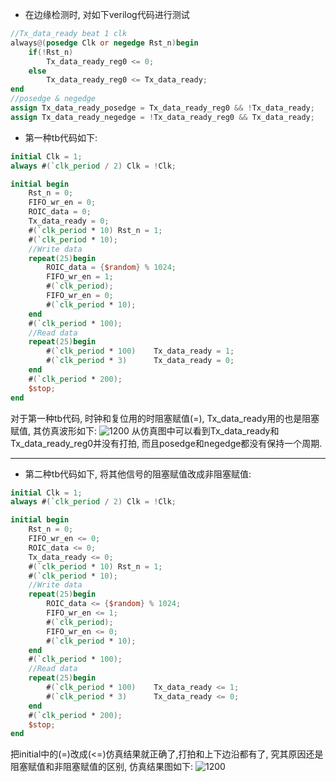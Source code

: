 * 在边缘检测时, 对如下verilog代码进行测试
```verilog
//Tx_data_ready beat 1 clk
always@(posedge Clk or negedge Rst_n)begin
    if(!Rst_n)
        Tx_data_ready_reg0 <= 0;
    else
        Tx_data_ready_reg0 <= Tx_data_ready;
end
//posedge & negedge
assign Tx_data_ready_posedge = Tx_data_ready_reg0 && !Tx_data_ready;
assign Tx_data_ready_negedge = !Tx_data_ready_reg0 && Tx_data_ready;
```
* 第一种tb代码如下:
```verilog
initial Clk = 1;
always #(`clk_period / 2) Clk = !Clk;

initial begin
    Rst_n = 0;
    FIFO_wr_en = 0;
    ROIC_data = 0;
    Tx_data_ready = 0;
    #(`clk_period * 10) Rst_n = 1;
    #(`clk_period * 10);
    //Write data
    repeat(25)begin
        ROIC_data = {$random} % 1024;
        FIFO_wr_en = 1;
        #(`clk_period);
        FIFO_wr_en = 0;
        #(`clk_period * 10);
    end
    #(`clk_period * 100);
    //Read data
    repeat(25)begin
        #(`clk_period * 100)    Tx_data_ready = 1;
        #(`clk_period * 3)      Tx_data_ready = 0;
    end
    #(`clk_period * 200);
    $stop;
end
```
对于第一种tb代码, 时钟和复位用的时阻塞赋值(=), Tx_data_ready用的也是阻塞赋值, 其仿真波形如下:
![1200](https://picgo-1318211300.cos.ap-beijing.myqcloud.com/FigBed/modelsim_Tx_data_ready.png)
从仿真图中可以看到Tx_data_ready和Tx_data_ready_reg0并没有打拍, 而且posedge和negedge都没有保持一个周期.

---
* 第二种tb代码如下, 将其他信号的阻塞赋值改成非阻塞赋值:
```verilog
initial Clk = 1;
always #(`clk_period / 2) Clk = !Clk;

initial begin
    Rst_n = 0;
    FIFO_wr_en <= 0;
    ROIC_data <= 0;
    Tx_data_ready <= 0;
    #(`clk_period * 10) Rst_n = 1;
    #(`clk_period * 10);
    //Write data
    repeat(25)begin
        ROIC_data <= {$random} % 1024;
        FIFO_wr_en <= 1;
        #(`clk_period);
        FIFO_wr_en <= 0;
        #(`clk_period * 10);
    end
    #(`clk_period * 100);
    //Read data
    repeat(25)begin
        #(`clk_period * 100)    Tx_data_ready <= 1;
        #(`clk_period * 3)      Tx_data_ready <= 0;
    end
    #(`clk_period * 200);
    $stop;
end
```
把initial中的(=)改成(<=)仿真结果就正确了,打拍和上下边沿都有了, 究其原因还是阻塞赋值和非阻塞赋值的区别, 仿真结果图如下:
![1200](https://picgo-1318211300.cos.ap-beijing.myqcloud.com/FigBed/modelsim_Tx_data_ready2.png)

